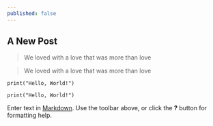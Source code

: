 ```yaml
---
published: false
---
```


## A New Post
> We loved with a love that was more than love

> We loved with a love that was more than love

```{.python}
print("Hello, World!")
```
~~~~{.python}
print("Hello, World!")
~~~~
Enter text in [Markdown](http://daringfireball.net/projects/markdown/). Use the toolbar above, or click the **?** button for formatting help.
